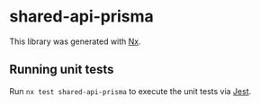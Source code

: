 # shared-api-prisma

This library was generated with [Nx](https://nx.dev).

## Running unit tests

Run `nx test shared-api-prisma` to execute the unit tests via [Jest](https://jestjs.io).
